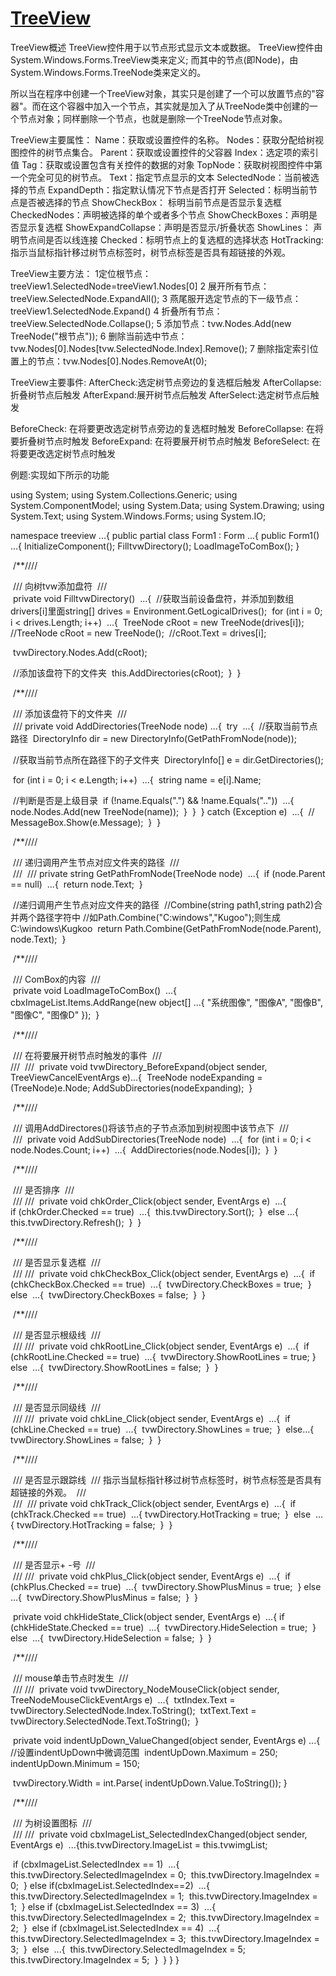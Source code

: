 # [TreeView](https://www.cnblogs.com/zhdonghu/archive/2009/07/21/1528110.html)

TreeView概述
TreeView控件用于以节点形式显示文本或数据。
TreeView控件由System.Windows.Forms.TreeView类来定义;
而其中的节点(即Node)，由System.Windows.Forms.TreeNode类来定义的。


所以当在程序中创建一个TreeView对象，其实只是创建了一个可以放置节点的"容器"。而在这个容器中加入一个节点，其实就是加入了从TreeNode类中创建的一个节点对象；同样删除一个节点，也就是删除一个TreeNode节点对象。
 
TreeView主要属性：
Name：获取或设置控件的名称。
Nodes：获取分配给树视图控件的树节点集合。
Parent：获取或设置控件的父容器
Index：选定项的索引值
Tag：获取或设置包含有关控件的数据的对象
TopNode：获取树视图控件中第一个完全可见的树节点。
Text：指定节点显示的文本
SelectedNode：当前被选择的节点
ExpandDepth：指定默认情况下节点是否打开
Selected：标明当前节点是否被选择的节点
ShowCheckBox： 标明当前节点是否显示复选框
CheckedNodes：声明被选择的单个或者多个节点
ShowCheckBoxes：声明是否显示复选框
ShowExpandCollapse：声明是否显示/折叠状态
ShowLines： 声明节点间是否以线连接
Checked：标明节点上的复选框的选择状态
HotTracking:指示当鼠标指针移过树节点标签时，树节点标签是否具有超链接的外观。


TreeView主要方法：
1定位根节点：treeView1.SelectedNode=treeView1.Nodes[0]
2 展开所有节点：treeView.SelectedNode.ExpandAll();
3 燕尾服开选定节点的下一级节点：treeView1.SelectedNode.Expand()
4 折叠所有节点：treeView.SelectedNode.Collapse();
5 添加节点：tvw.Nodes.Add(new TreeNode("根节点"));
6 删除当前选中节点：tvw.Nodes[0].Nodes[tvw.SelectedNode.Index].Remove();
7 删除指定索引位置上的节点：tvw.Nodes[0].Nodes.RemoveAt(0);

TreeView主要事件:
AfterCheck:选定树节点旁边的复选框后触发
AfterCollapse:折叠树节点后触发
AfterExpand:展开树节点后触发
AfterSelect:选定树节点后触发
 
BeforeCheck: 在将要更改选定树节点旁边的复选框时触发
BeforeCollapse: 在将要折叠树节点时触发
BeforeExpand: 在将要展开树节点时触发
BeforeSelect: 在将要更改选定树节点时触发


 
 
例题:实现如下所示的功能


using System;
using System.Collections.Generic;
using System.ComponentModel;
using System.Data;
using System.Drawing;
using System.Text;
using System.Windows.Forms;
using System.IO;

namespace treeview
...{
  public partial class Form1 : Form
  ...{
    public Form1()
    ...{
      InitializeComponent();
      FilltvwDirectory();
      LoadImageToComBox();
    }

​    /**//// <summary>
​    /// 向树tvw添加盘符
​    /// </summary>
​    private void FilltvwDirectory()
​    ...{
​      //获取当前设备盘符，并添加到数组drivers[i]里面
​      string[] drives = Environment.GetLogicalDrives();
​      for (int i = 0; i < drives.Length; i++)
​      ...{
​        TreeNode cRoot = new TreeNode(drives[i]);
​        //TreeNode cRoot = new TreeNode();
​        //cRoot.Text = drives[i];

​        tvwDirectory.Nodes.Add(cRoot);

​        //添加该盘符下的文件夹
​        this.AddDirectories(cRoot);
​      }
​    }

​    /**//// <summary>
​    /// 添加该盘符下的文件夹
​    /// </summary>
​    /// <param name="node"></param>
​    private void AddDirectories(TreeNode node)
​    ...{
​      try
​      ...{
​        //获取当前节点路径
​        DirectoryInfo dir = new DirectoryInfo(GetPathFromNode(node));

​        //获取当前节点所在路径下的子文件夹
​        DirectoryInfo[] e = dir.GetDirectories();

​        for (int i = 0; i < e.Length; i++)
​        ...{
​          string name = e[i].Name;

​          //判断是否是上级目录
​          if (!name.Equals(".") && !name.Equals(".."))
​          ...{
​            node.Nodes.Add(new TreeNode(name));
​          }
​        }
​      }
​      catch (Exception e)
​      ...{
​        // MessageBox.Show(e.Message);
​      }
​    }

​    /**//// <summary>
​    /// 递归调用产生节点对应文件夹的路径
​    /// </summary>
​    /// <param name="node"></param>
​    /// <returns></returns>
​    private string GetPathFromNode(TreeNode node)
​    ...{
​      if (node.Parent == null)
​      ...{
​        return node.Text;
​      }

​      //递归调用产生节点对应文件夹的路径
​      //Combine(string path1,string path2)合并两个路径字符中
​      //如Path.Combine("C:windows","Kugoo");则生成C:\windows\Kugkoo
​      return Path.Combine(GetPathFromNode(node.Parent), node.Text);
​    }

​    /**//// <summary>
​    /// ComBox的内容
​    /// </summary>
​    private void LoadImageToComBox()
​    ...{
​      cbxImageList.Items.AddRange(new object[] ...{ "系统图像", "图像A", "图像B", "图像C", "图像D" });
​    }

​    /**//// <summary>
​    /// 在将要展开树节点时触发的事件
​    /// </summary>
​    /// <param name="sender"></param>
​    /// <param name="e"></param>
​    private void tvwDirectory_BeforeExpand(object sender, TreeViewCancelEventArgs e)
​    ...{
​      TreeNode nodeExpanding = (TreeNode)e.Node;
​      AddSubDirectories(nodeExpanding);
​    }

​    /**//// <summary>
​    /// 调用AddDirectores()将该节点的子节点添加到树视图中该节点下
​    /// </summary>
​    /// <param name="node"></param>
​    private void AddSubDirectories(TreeNode node)
​    ...{
​      for (int i = 0; i < node.Nodes.Count; i++)
​      ...{
​        AddDirectories(node.Nodes[i]);
​      }
​    }

​    /**//// <summary>
​    /// 是否排序
​    /// </summary>
​    /// <param name="sender"></param>
​    /// <param name="e"></param>
​    private void chkOrder_Click(object sender, EventArgs e)
​    ...{
​     
​      if (chkOrder.Checked == true)
​      ...{
​        this.tvwDirectory.Sort();
​      }
​      else
​      ...{
​        this.tvwDirectory.Refresh();
​      }
​    }

​    /**//// <summary>
​    /// 是否显示复选框
​    /// </summary>
​    /// <param name="sender"></param>
​    /// <param name="e"></param>
​    private void chkCheckBox_Click(object sender, EventArgs e)
​    ...{
​      if (chkCheckBox.Checked == true)
​      ...{
​        tvwDirectory.CheckBoxes = true;
​      }
​      else
​      ...{
​        tvwDirectory.CheckBoxes = false;
​      }
​    }

​    /**//// <summary>
​    /// 是否显示根级线
​    /// </summary>
​    /// <param name="sender"></param>
​    /// <param name="e"></param>
​    private void chkRootLine_Click(object sender, EventArgs e)
​    ...{
​      if (chkRootLine.Checked == true)
​      ...{
​        tvwDirectory.ShowRootLines = true;
​      }
​      else
​      ...{
​        tvwDirectory.ShowRootLines = false;
​      }
​    }

​    /**//// <summary>
​    /// 是否显示同级线
​    /// </summary>
​    /// <param name="sender"></param>
​    /// <param name="e"></param>
​    private void chkLine_Click(object sender, EventArgs e)
​    ...{
​      if (chkLine.Checked == true)
​      ...{
​        tvwDirectory.ShowLines = true;
​      }
​      else
​      ...{
​        tvwDirectory.ShowLines = false;
​      }
​    }

​    /**//// <summary>
​    /// 是否显示跟踪线
​    /// 指示当鼠标指针移过树节点标签时，树节点标签是否具有超链接的外观。
​    /// </summary>
​    /// <param name="sender"></param>
​    /// <param name="e"></param>
​    private void chkTrack_Click(object sender, EventArgs e)
​    ...{
​      if (chkTrack.Checked == true)
​      ...{
​        tvwDirectory.HotTracking = true;
​      }
​      else
​      ...{
​        tvwDirectory.HotTracking = false;
​      }
​    }

​    /**//// <summary>
​    /// 是否显示+ -号
​    /// </summary>
​    /// <param name="sender"></param>
​    /// <param name="e"></param>
​    private void chkPlus_Click(object sender, EventArgs e)
​    ...{
​      if (chkPlus.Checked == true)
​      ...{
​        tvwDirectory.ShowPlusMinus = true;
​      }
​      else
​      ...{
​        tvwDirectory.ShowPlusMinus = false;
​      }
​    }

​    private void chkHideState_Click(object sender, EventArgs e)
​    ...{
​      if (chkHideState.Checked == true)
​      ...{
​        tvwDirectory.HideSelection = true;
​      }
​      else
​      ...{
​        tvwDirectory.HideSelection = false;
​      }
​    }

​    /**//// <summary>
​    /// mouse单击节点时发生
​    /// </summary>
​    /// <param name="sender"></param>
​    /// <param name="e"></param>
​    private void tvwDirectory_NodeMouseClick(object sender, TreeNodeMouseClickEventArgs e)
​    ...{
​      txtIndex.Text = tvwDirectory.SelectedNode.Index.ToString();
​      txtText.Text = tvwDirectory.SelectedNode.Text.ToString();
​    }

​    private void indentUpDown_ValueChanged(object sender, EventArgs e)
​    ...{
​      //设置indentUpDown中微调范围
​      indentUpDown.Maximum = 250;
​      indentUpDown.Minimum = 150;

​      tvwDirectory.Width = int.Parse( indentUpDown.Value.ToString());
​    }

​    /**//// <summary>
​    /// 为树设置图标
​    /// </summary>
​    /// <param name="sender"></param>
​    /// <param name="e"></param>
​    private void cbxImageList_SelectedIndexChanged(object sender, EventArgs e)
​    ...{
​      this.tvwDirectory.ImageList = this.tvwimgList;

​      if (cbxImageList.SelectedIndex == 1)
​      ...{
​        this.tvwDirectory.SelectedImageIndex = 0;
​        this.tvwDirectory.ImageIndex = 0;
​      } else if(cbxImageList.SelectedIndex==2)
​      ...{
​        this.tvwDirectory.SelectedImageIndex = 1;
​        this.tvwDirectory.ImageIndex = 1;
​      } else if (cbxImageList.SelectedIndex == 3)
​      ...{
​        this.tvwDirectory.SelectedImageIndex = 2;
​        this.tvwDirectory.ImageIndex = 2;
​      }
​      else if (cbxImageList.SelectedIndex == 4)
​      ...{
​        this.tvwDirectory.SelectedImageIndex = 3;
​        this.tvwDirectory.ImageIndex = 3;
​      }
​      else
​      ...{
​        this.tvwDirectory.SelectedImageIndex = 5;
​        this.tvwDirectory.ImageIndex = 5;
​      }
​    }
  }
}